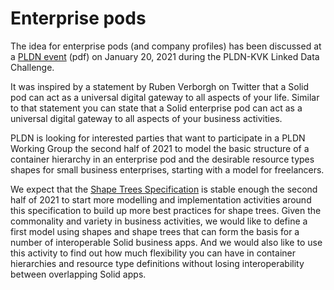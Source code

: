 # Enterprise pods

The idea for enterprise pods (and company profiles) has been discussed at a [PLDN event](https://www.pldn.nl/file_auth.php/pilod/2/20/20210120_KVK_Linked_Data_Challenge_-_Solid_Bedrijfsprofiel.pdf) (pdf) on January 20, 2021 during the PLDN-KVK Linked Data Challenge.

It was inspired by a statement by Ruben Verborgh on Twitter that a Solid pod can act as a universal digital gateway to all aspects of your life. Similar to that statement you can state that a Solid enterprise pod can act as a universal digital gateway to all aspects of your business activities.

PLDN is looking for interested parties that want to participate in a PLDN Working Group the second half of 2021 to model the basic structure of a container hierarchy in an enterprise pod and the desirable resource types shapes for small business enterprises, starting with a model for freelancers.

We expect that the [Shape Trees Specification](https://shapetrees.org/TR/specification/) is stable enough the second half of 2021 to start more modelling and implementation activities around this specification to build up more best practices for shape trees. Given the commonality and variety in business activities, we would like to define a first model using shapes and shape trees that can form the basis for a number of interoperable Solid business apps. And we would also like to use this activity to find out how much flexibility you can have in container hierarchies and resource type definitions without losing interoperability between overlapping Solid apps.

